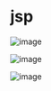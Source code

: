 # jsp

![image](https://user-images.githubusercontent.com/81903928/154256056-092ab220-9271-47a1-9e81-35f10e8e73e6.png)

![image](https://user-images.githubusercontent.com/81903928/154256253-335ef2a1-65dc-4311-90bb-7a3a166d4cc9.png)

![image](https://user-images.githubusercontent.com/81903928/154259715-d1d17028-2683-415d-8f65-fbd1b345a6ae.png)
